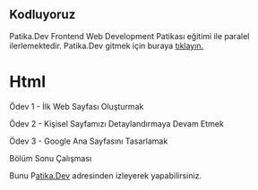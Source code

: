 ## Kodluyoruz

Patika.Dev Frontend Web Development Patikası eğitimi ile paralel ilerlemektedir.
Patika.Dev gitmek için buraya [tıklayın.](https://app.patika.dev/)



# Html
Ödev 1 - İlk Web Sayfası Oluşturmak

Ödev 2 - Kişisel Sayfamızı Detaylandırmaya Devam Etmek

Ödev 3 - Google Ana Sayfasını Tasarlamak

Bölüm Sonu  Çalışması

Bunu P[atika.Dev](https://www.patika.dev/) adresinden izleyerek yapabilirsiniz.
